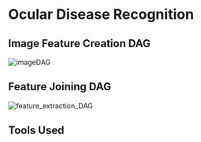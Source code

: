 # Ocular Disease Recognition

## Image Feature Creation DAG
![imageDAG](https://github.com/user-attachments/assets/445205c7-2c1a-4559-bea3-3132b5c57fed)

## Feature Joining DAG
![feature_extraction_DAG](https://github.com/user-attachments/assets/601fe250-c233-4d1a-8c33-bd216adf609b)


## Tools Used
